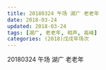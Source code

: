 ```yaml
---
title: 20180324 午场 湖广 老老年
date: 2018-03-24
updated: 2018-03-24
tags: [湖广, 老老年, 相声, 高峰]
categories: (2018)戊戌年场次 
---
```

20180324 午场 湖广 老老年

